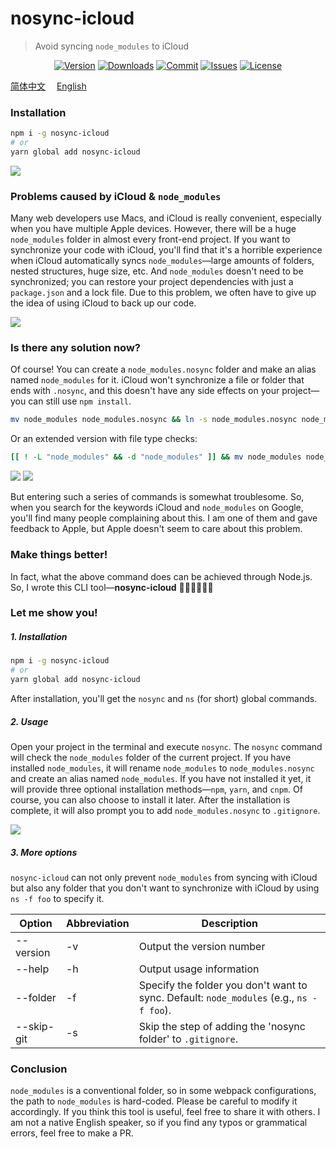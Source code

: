 # nosync-icloud

> Avoid syncing `node_modules` to iCloud

<p align="center">
    <a href="https://www.npmjs.com/package/nosync-icloud"><img src="https://img.shields.io/npm/v/nosync-icloud.svg?style=flat-square" alt="Version"></a>
    <a href="https://npmcharts.com/compare/nosync-icloud?minimal=true"><img src="https://img.shields.io/npm/dm/nosync-icloud.svg?style=flat-square" alt="Downloads"></a>
    <a href="https://github.com/HaoChuan9421/nosync-icloud/commits/master"><img src="https://img.shields.io/github/last-commit/haochuan9421/nosync-icloud.svg?style=flat-square" alt="Commit"></a>
    <a href="https://github.com/HaoChuan9421/nosync-icloud/issues"><img src="https://img.shields.io/github/issues-closed/haochuan9421/nosync-icloud.svg?style=flat-square" alt="Issues"></a>
    <a href="https://github.com/HaoChuan9421/nosync-icloud/blob/master/LICENSE"><img src="https://img.shields.io/npm/l/nosync-icloud.svg?style=flat-square" alt="License"></a>
</p>

[简体中文](https://github.com/HaoChuan9421/nosync-icloud/blob/master/docs/README_zh.md)&emsp;
[English](https://github.com/HaoChuan9421/nosync-icloud/blob/master/docs/README_en.md)&emsp;

### Installation

```bash
npm i -g nosync-icloud
# or
yarn global add nosync-icloud
```

<img src="https://github.com/HaoChuan9421/nosync-icloud/raw/master/assets/vs.png" />

### Problems caused by iCloud & `node_modules`

Many web developers use Macs, and iCloud is really convenient, especially when you have multiple Apple devices. However, there will be a huge `node_modules` folder in almost every front-end project. If you want to synchronize your code with iCloud, you'll find that it's a horrible experience when iCloud automatically syncs `node_modules`—large amounts of folders, nested structures, huge size, etc. And `node_modules` doesn't need to be synchronized; you can restore your project dependencies with just a `package.json` and a lock file. Due to this problem, we often have to give up the idea of using iCloud to back up our code.

<img src="https://github.com/HaoChuan9421/nosync-icloud/raw/master/assets/npm.jpg" />

### Is there any solution now?

Of course! You can create a `node_modules.nosync` folder and make an alias named `node_modules` for it. iCloud won't synchronize a file or folder that ends with `.nosync`, and this doesn't have any side effects on your project—you can still use `npm install`.

```bash
mv node_modules node_modules.nosync && ln -s node_modules.nosync node_modules
```

Or an extended version with file type checks:

```bash
[[ ! -L "node_modules" && -d "node_modules" ]] && mv node_modules node_modules.nosync && ln -s node_modules.nosync node_modules || echo "Failed: not-candidate-dir or already-done" >&2
```

<img src="https://github.com/haochuan9421/nosync-icloud/raw/master/assets/bash_example.png" />

<img src="https://github.com/HaoChuan9421/nosync-icloud/raw/master/assets/nosync.png" />

But entering such a series of commands is somewhat troublesome. So, when you search for the keywords iCloud and `node_modules` on Google, you'll find many people complaining about this. I am one of them and gave feedback to Apple, but Apple doesn't seem to care about this problem.

### Make things better!

In fact, what the above command does can be achieved through Node.js. So, I wrote this CLI tool—**nosync-icloud** 👏👏👏🎉🎉🎉

### Let me show you!

##### 1. Installation

```bash
npm i -g nosync-icloud
# or
yarn global add nosync-icloud
```

After installation, you'll get the `nosync` and `ns` (for short) global commands.

##### 2. Usage

Open your project in the terminal and execute `nosync`. The `nosync` command will check the `node_modules` folder of the current project. If you have installed `node_modules`, it will rename `node_modules` to `node_modules.nosync` and create an alias named `node_modules`. If you have not installed it yet, it will provide three optional installation methods—`npm`, `yarn`, and `cnpm`. Of course, you can also choose to install it later. After the installation is complete, it will also prompt you to add `node_modules.nosync` to `.gitignore`.

<img src="https://github.com/HaoChuan9421/nosync-icloud/raw/master/assets/terminal_en.png" />

##### 3. More options

`nosync-icloud` can not only prevent `node_modules` from syncing with iCloud but also any folder that you don't want to synchronize with iCloud by using `ns -f foo` to specify it.

| Option     | Abbreviation | Description                                                                          |
| ---------- | ------------ | ------------------------------------------------------------------------------------ |
| --version  | -v           | Output the version number                                                            |
| --help     | -h           | Output usage information                                                             |
| --folder   | -f           | Specify the folder you don't want to sync. Default: `node_modules` (e.g., `ns -f foo`). |
| --skip-git | -s           | Skip the step of adding the 'nosync folder' to `.gitignore`.                         |

### Conclusion

`node_modules` is a conventional folder, so in some webpack configurations, the path to `node_modules` is hard-coded. Please be careful to modify it accordingly. If you think this tool is useful, feel free to share it with others. I am not a native English speaker, so if you find any typos or grammatical errors, feel free to make a PR.
